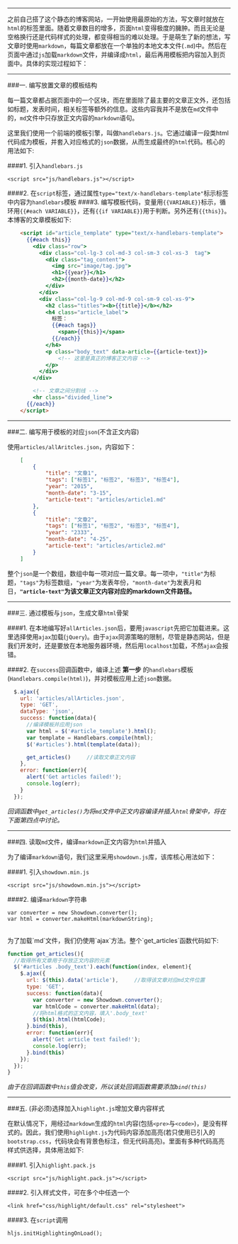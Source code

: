 ﻿
*****************************

之前自己搭了这个静态的博客网站，一开始使用最原始的方法，写文章时就放在`html`的标签里面。随着文章数目的增多，页面`html`变得极度的臃肿。而且无论是空格换行还是代码样式的处理，都变得相当的难以处理。于是萌生了新的想法，写文章时使用`markdown`，每篇文章都放在一个单独的本地文本文件(`.md`)中。然后在页面中通过`js`加载`markdown`文件，并编译成`html`，最后再用模板把内容加入到页面中。具体的实现过程如下：

-------------------

###一. 编写放置文章的模板结构

每一篇文章都占据页面中的一个区块，而在里面除了最主要的文章正文外，还包括如标题，发表时间，相关标签等额外的信息。这些内容我并不是放在`md`文件中的，`md`文件中只存放正文内容的`markdown`语句。

这里我们使用一个前端的模板引擎，叫做`handlebars.js`。它通过编译一段类html代码成为模板，并套入对应格式的`json`数据，从而生成最终的`html`代码。核心的用法如下:


####1.  引入`handlebars.js`
```
<script src="js/handlebars.js"></script>
```
####2.  在`script`标签，通过属性`type="text/x-handlebars-template"`标示标签中内容为`handlebars`模板
####3.  编写模板代码，变量用`{{VARIABLE}}`标示，循环用`{{#each VARIABLE}}`，还有`{{if VARIABLE}}`用于判断。另外还有`{{this}}`。本博客的文章模板如下:

```html
    <script id="article_template" type="text/x-handlebars-template">
      {{#each this}}
        <div class="row">
          <div class="col-lg-3 col-md-3 col-sm-3 col-xs-3  tag">
            <div class="tag_content">
              <img src="image/tag.jpg">
              <h1>{{year}}</h1>               
              <h2>{{month-date}}</h2>
            </div>
          </div>
          <div class="col-lg-9 col-md-9 col-sm-9 col-xs-9">
            <h2 class="titles"><b>{{title}}</b></h2>
            <h4 class="article_label">
              标签：
              {{#each tags}}
                <span>{{this}}</span>
              {{/each}}
            </h4>
            <p class="body_text" data-article={{article-text}}>
                <!-- 这里是真正的博客正文内容 -->
            </p>
          </div>
        </div>

        <!-- 文章之间分割线 -->
        <hr class="divided_line"> 
      {{/each}}
    </script>
```

-------------------
###二. 编写用于模板的对应`json`(不含正文内容)

使用`articles/allAritcles.json`，内容如下：

```json
    [
        {
            "title": "文章1",
            "tags": ["标签1", "标签2", "标签3", "标签4"],
            "year": "2015",
            "month-date": "3-15",
            "article-text": "articles/article1.md" 
        },
        {
            "title": "文章2",
            "tags": ["标签1", "标签2", "标签3", "标签4"],
            "year": "2333",
            "month-date": "4-25",
            "article-text": "articles/article2.md" 
        }
    ]
```

整个`json`是一个数组，数组中每一项对应一篇文章。每一项中，`"title"`为标题，`"tags"`为标签数组，`"year"`为发表年份，`"month-date"`为发表月和日，__`"article-text"`为该文章正文内容对应的markdown文件路径。__

-------------------
###三. 通过模板与`json`，生成文章`html`骨架

####1. 在本地编写好`allArticles.json`后，要用`javascript`先把它加载进来。这里选择使用`ajax`加载(`jQuery`)。由于`ajax`同源策略的限制，尽管是静态网站，但是我们开发时，还是要放在本地服务器环境，然后用`localhost`加载，不然`ajax`会报错。

####2. 在`success`回调函数中，编译上述 __第一步__ 的`handlebars`模板(`Handlebars.compile(html)`)，并对模板应用上述`json`数据。 

```javascript
  $.ajax({
    url: 'articles/allArticles.json',
    type: 'GET',
    dataType: 'json',
    success: function(data){
      //编译模板并应用json
      var html = $('#article_template').html();
      var template = Handlebars.compile(html);
      $('#articles').html(template(data));

      get_articles()     //读取文章正文内容
    },
    error: function(err){
      alert('Get articles failed!');
      console.log(err); 
    }
  });
```

*回调函数中`get_articles()`为将`md`文件中正文内容编译并插入`html`骨架中，将在下面第四点中讨论。*

-------------------
###四. 读取`md`文件，编译`markdown`正文内容为`html`并插入
 
为了编译`markdown`语句，我们这里采用`showdown.js`库，该库核心用法如下：

####1. 引入`showdown.min.js`

```
<script src="js/showdown.min.js"></script>
```

####2. 编译`markdown`字符串
```
var converter = new Showdown.converter();
var html = converter.makeHtml(markdownString);
```

<br>
为了加载`md`文件，我们仍使用`ajax`方法。整个`get_articles`函数代码如下:
 
```javascript
function get_articles(){
  //取得所有文章用于存放正文内容的元素
  $('#articles .body_text').each(function(index, element){
    $.ajax({
      url: $(this).data('article'),     //取得该文章对应md文件位置
      type: 'GET',
      success: function(data){
        var converter = new Showdown.converter();
        var htmlCode = converter.makeHtml(data);
        //将html格式的正文内容，填入'.body_text'
        $(this).html(htmlCode);
      }.bind(this),
      error: function(err){
        alert('Get article text failed!'); 
        console.log(err);
      }.bind(this)
    });
  });
}
```


*由于在回调函数中`this`值会改变，所以该处回调函数需要添加`bind(this)`*

********************

###五. (非必须)选择加入`highlight.js`增加文章内容样式

在默认情况下，用经过`markdown`生成的`html`内容(包括`<pre>`与`<code>`)，是没有样式的。因此，我们使用`highlight.js`为代码内容添加高亮(若只使用已引入的`bootstrap.css`，代码块会有背景色标注，但无代码高亮)。里面有多种代码高亮样式供选择，具体用法如下:

####1. 引入`highlight.pack.js`

```
<script src="js/highlight.pack.js"></script>
```

####2. 引入样式文件，可在多个中任选一个
```
<link href="css/highlight/default.css" rel="stylesheet">
```

####3. 在`script`调用
```
hljs.initHighlightingOnLoad();
```